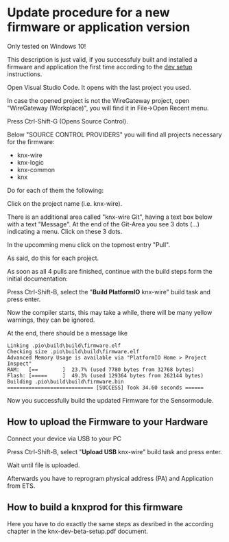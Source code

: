# Update procedure for a new firmware or application version

Only tested on Windows 10!

This description is just valid, if you successfuly built and installed a firmware and application the first time according to the [dev setup](https://github.com/mumpf/knx-wire/blob/release/doc/knx-dev-setup.md) instructions.

Open Visual Studio Code. It opens with the last project you used.

In case the opened project is not the WireGateway project, open "WireGateway (Workplace)", you will find it in File->Open Recent menu.

Press Ctrl-Shift-G (Opens Source Control).

Below "SOURCE CONTROL PROVIDERS" you will find all projects necessary for the firmware:

* knx-wire
* knx-logic
* knx-common
* knx

Do for each of them the following:

Click on the project name (i.e. knx-wire).

There is an additional area called "knx-wire Git", having a text box below with a text "Message". At the end of the Git-Area you see 3 dots (...) indicating a menu. Click on these 3 dots.

In the upcomming menu click on the topmost entry "Pull".

As said, do this for each project.

As soon as all 4 pulls are finished, continue with the build steps form the initial documentation:

Press Ctrl-Shift-B, select the "**Build PlatformIO** knx-wire" build task and press enter.

Now the compiler starts, this may take a while, there will be many yellow warnings, they can be ignored.

At the end, there should be a message like

    Linking .pio\build\build\firmware.elf
    Checking size .pio\build\build\firmware.elf
    Advanced Memory Usage is available via "PlatformIO Home > Project Inspect"
    RAM:   [==        ]  23.7% (used 7780 bytes from 32768 bytes)
    Flash: [=====     ]  49.3% (used 129364 bytes from 262144 bytes)
    Building .pio\build\build\firmware.bin
    ============================ [SUCCESS] Took 34.60 seconds ======

Now you successfully build the updated Firmware for the Sensormodule.

## How to upload the Firmware to your Hardware

Connect your device via USB to your PC

Press Ctrl-Shift-B, select "**Upload USB** knx-wire" build task and press enter.

Wait until file is uploaded.

Afterwards you have to reprogram physical address (PA) and Application from ETS.

## How to build a knxprod for this firmware

Here you have to do exactly the same steps as desribed in the according chapter in the knx-dev-beta-setup.pdf document.
